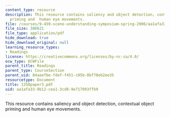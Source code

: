 ```yaml
---
content_type: resource
description: This resource contains saliency and object detection, contextual object
  priming and  human eye movements.
file: /courses/9-459-scene-understanding-symposium-spring-2006/aa1afa339b12cea13cd89e717093ffb9_1350paper3.pdf
file_size: 386621
file_type: application/pdf
hide_download: true
hide_download_original: null
learning_resource_types:
- Readings
license: https://creativecommons.org/licenses/by-nc-sa/4.0/
ocw_type: OCWFile
parent_title: Readings
parent_type: CourseSection
parent_uid: 84aeefbe-fdef-f451-c05b-0bf70eb2ee35
resourcetype: Document
title: 1350paper3.pdf
uid: aa1afa33-9b12-cea1-3cd8-9e717093ffb9
---
```

This resource contains saliency and object detection, contextual object priming and  human eye movements.